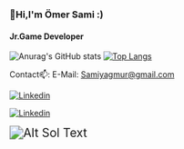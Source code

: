 ### 👋Hi,I'm Ömer Sami :)
#### Jr.Game Developer


![Anurag's GitHub stats](https://github-readme-stats.vercel.app/api?username=samiyagmur&show_icons=true&theme=dark&width=100)  [![Top Langs](https://github-readme-stats.vercel.app/api/top-langs/?username=samiyagmur&theme=dark&langs_count=3&width=100)](https://github.com/samiyagmur/github-readme-stats)


Contact📫:
E-Mail: Samiyagmur@gmail.com

[![Linkedin](https://user-images.githubusercontent.com/77567437/204932209-27ef923d-1879-4bf7-b29a-0e25c1a93384.png)][1]

[1]: https://www.linkedin.com/in/%C3%B6mer-sami-ya%C4%9Fmur-6b64b018b/


[![Linkedin](https://user-images.githubusercontent.com/77567437/204914179-e4bdb56f-6a88-4db3-88c2-c9df092f2184.png)][2]

[2]: https://www.linkedin.com/in/%C3%B6mer-sami-ya%C4%9Fmur-6b64b018b/


<img src="https://media.giphy.com/media/Rs2iAnfEImXIs/giphy.gif" alt="Alt Sol Text" style="zoom:150%;" />




